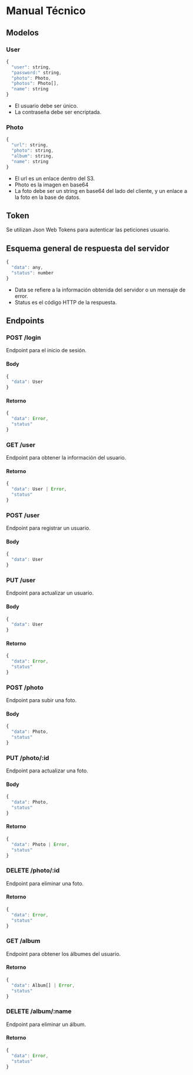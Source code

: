 # Manual Técnico
## Modelos
### User
```js
{
  "user": string,
  "password:" string,
  "photo": Photo,
  "photos": Photo[],
  "name": string
}
```

- El usuario debe ser único.
- La contraseña debe ser encriptada.

### Photo
```js
{
  "url": string,
  "photo": string,
  "album": string,
  "name": string
}
```
- El url es un enlace dentro del S3.
- Photo es la imagen en base64
- La foto debe ser un string en base64 del lado del cliente, y un enlace a la foto en la base de datos.

## Token
Se utilizan Json Web Tokens para autenticar las peticiones usuario.

## Esquema general de respuesta del servidor
```js
{
  "data": any,
  "status": number
}
```
- Data se refiere a la información obtenida del servidor o un mensaje de error.
- Status es el código HTTP de la respuesta.

## Endpoints
### POST /login
Endpoint para el inicio de sesión.

#### Body
```js
{
  "data": User
}
```

#### Retorno
```js
{
  "data": Error,
  "status"
}
```

### GET /user
Endpoint para obtener la información del usuario.

#### Retorno
```js
{
  "data": User | Error,
  "status"
}
```

### POST /user
Endpoint para registrar un usuario.

#### Body
```js
{
  "data": User
}
```

### PUT /user
Endpoint para actualizar un usuario.

#### Body
```js
{
  "data": User
}
```

#### Retorno
```js
{
  "data": Error,
  "status"
}
```

### POST /photo
Endpoint para subir una foto.

#### Body
```js
{
  "data": Photo,
  "status"
}
```

### PUT /photo/:id
Endpoint para actualizar una foto.

#### Body
```js
{
  "data": Photo,
  "status"
}
```

#### Retorno
```js
{
  "data": Photo | Error,
  "status"
}
```

### DELETE /photo/:id
Endpoint para eliminar una foto.

#### Retorno
```js
{
  "data": Error,
  "status"
}
```

### GET /album
Endpoint para obtener los álbumes del usuario.

#### Retorno
```js
{
  "data": Album[] | Error,
  "status"
}
```

### DELETE /album/:name
Endpoint para eliminar un álbum.

#### Retorno
```js
{
  "data": Error,
  "status"
}
```
